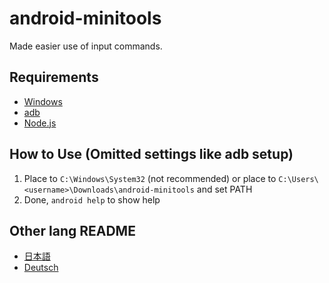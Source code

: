 # android-minitools
Made easier use of input commands.
## Requirements
- [Windows](https://www.microsoft.com/ja-jp/software-download/windows10)
- [adb](https://developer.android.com/studio/releases/platform-tools#downloads)
- [Node.js](https://nodejs.org)
## How to Use (Omitted settings like adb setup)
1. Place to `C:\Windows\System32` (not recommended) or place to `C:\Users\<username>\Downloads\android-minitools` and set PATH
2. Done, `android help` to show help
## Other lang README
- [日本語](/README/ja-jp)
- [Deutsch](/README/de-de)
